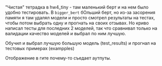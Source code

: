 "Чистая" тетрадка в hw4_tiny - там маленький берт и на нем было удобно тестировать. В `bigger_bert` бОльший берт, но из-за засорения памяти я там удалял модели и просто смотрел результаты на тестах, чтобы потом выбрать одну и прогнать на своих отзывах. Но криво написал тесты для последних 2 моделей, так что сравнивал только на валидации качество моделей и выбрал по ним лучшую.

Обучил и выбрал лучшую большую модель (test_results) и прогнал на тестовых примерах (exampples)

Отображение в гите почему-то съедает аутпуты.
